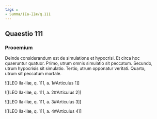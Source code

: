 ```yaml
---
tags : 
- Summa/IIa-IIæ/q.111
---
```


## Quaestio 111

### Prooemium

Deinde considerandum est de simulatione et hypocrisi. Et circa hoc quaeruntur quatuor. Primo, utrum omnis simulatio sit peccatum. Secundo, utrum hypocrisis sit simulatio. Tertio, utrum opponatur veritati. Quarto, utrum sit peccatum mortale.

![[LEO IIa-IIæ, q. 111, a. 1#Articulus 1]]

![[LEO IIa-IIæ, q. 111, a. 2#Articulus 2]]

![[LEO IIa-IIæ, q. 111, a. 3#Articulus 3]]

![[LEO IIa-IIæ, q. 111, a. 4#Articulus 4]]

